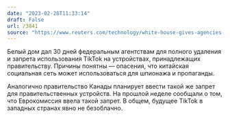 ```yaml
---
date: "2023-02-28T11:33:14"
draft: False
url: /3841
source: "https://www.reuters.com/technology/white-house-gives-agencies-30-days-impose-federal-device-tiktok-ban-2023-02-27/"
---
```


Белый дом дал 30 дней федеральным агентствам для полного удаления и запрета использования TikTok на устройствах, принадлежащих правительству. Причины понятны — опасения, что китайская социальная сеть может использоваться для шпионажа и пропаганды.

Аналогично правительство Канады планирует ввести такой же запрет для правительственных устройств. На прошлой неделе сообщали о том, что Еврокомиссия ввела такой запрет. В общем, будущее TikTok в западных странах явно не безоблачно.
